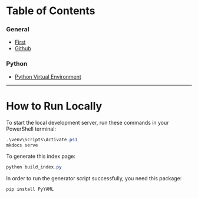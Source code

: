 # Table of Contents

### General
* [First](first.md)
* [Github](gits.md)

### Python
* [Python Virtual Environment](py-venv.md)


-----
# How to Run Locally

To start the local development server, run these commands in your PowerShell terminal:

```powershell
.\venv\Scripts\Activate.ps1
mkdocs serve
```

To generate this index page:
```powershell
python build_index.py
```

In order to run the generator script successfully, you need this package:
```powershell
pip install PyYAML
```
